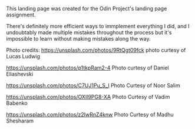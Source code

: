 This landing page was created for the Odin Project's landing page assignment.

There's definitely more efficient ways to immplement everything I did, and I undoubtably made multiple mistakes throughout the process but it's impossible to learn without making mistakes along the way. 

Photo credits:
https://unsplash.com/photos/9RtQgt09fck
photo curtesy of Lucas Ludwig

https://unsplash.com/photos/p1tkpRam2-4
Photo curtesy of Daniel Eliashevski

https://unsplash.com/photos/C7UJ1Pu_S_I
Photo Curtesy of Noor Salim

https://unsplash.com/photos/OXIl9PG8-XA
Photo Curtesy of Vadim Babenko

https://unsplash.com/photos/z2IwRnZ4knw
Photo Curtesy of Madhu Shesharam